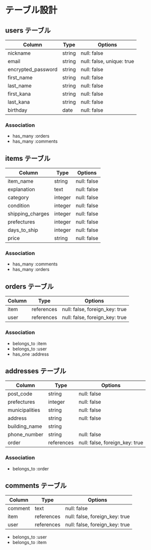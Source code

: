 # テーブル設計

## users テーブル

| Column              | Type   | Options                   |
| ------------------- | ------ | ------------------------- |
| nickname            | string | null: false               |
| email               | string | null: false, unique: true |
| encrypted_password  | string | null: false               |
| first_name          | string | null: false               |
| last_name           | string | null: false               |
| first_kana          | string | null: false               |
| last_kana           | string | null: false               |
| birthday            | date   | null: false               |


### Association

- has_many :orders
- has_many :comments


## items テーブル

| Column            | Type       | Options                        |
| ----------------- | ---------- | ------------------------------ |
| item_name         | string     | null: false                    |
| explanation       | text       | null: false                    |
| category          | integer    | null: false                    |
| condition         | integer    | null: false                    |
| shipping_charges  | integer    | null: false                    |
| prefectures       | integer    | null: false                    |
| days_to_ship      | integer    | null: false                    |
| price             | string     | null: false                    |

### Association

- has_many :comments
- has_many :orders

## orders テーブル

| Column           | Type       | Options                        |
| -----------------| ---------- | ------------------------------ |
| item             | references | null: false, foreign_key: true |
| user             | references | null: false, foreign_key: true |

### Association

- belongs_to :item
- belongs_to :user
- has_one :address

## addresses テーブル

| Column           | Type       | Options                        |
| -----------------| ---------- | ------------------------------ |
| post_code        | string     | null: false                    |
| prefectures      | integer    | null: false                    |
| municipalities   | string     | null: false                    |
| address          | string     | null: false                    |
| building_name    | string     |                                |
| phone_number     | string     | null: false                    |
| order            | references | null: false, foreign_key: true |

### Association

- belongs_to :order

## comments テーブル

| Column           | Type       | Options                        |
| -----------------| ---------- | ------------------------------ |
| comment          | text       | null: false                    |
| item             | references | null: false, foreign_key: true |
| user             | references | null: false, foreign_key: true |

- belongs_to :user
- belongs_to :item
